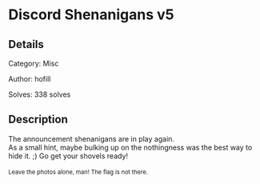 # Discord Shenanigans v5

## Details
Category: Misc

Author: hofill

Solves: 338 solves

## Description

The announcement shenanigans are in play again. <br> As a small hint, maybe bulking up on the 
nothingness was the best way to hide it. ;) Go get your shovels ready! <br><br>
<small>Leave the photos alone, man! The flag is not there.</small>
